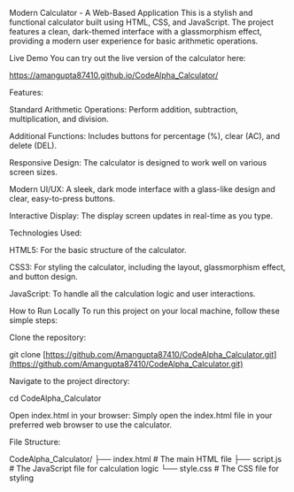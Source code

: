 Modern Calculator - A Web-Based Application
This is a stylish and functional calculator built using HTML, CSS, and JavaScript. The project features a clean, dark-themed interface with a glassmorphism effect, providing a modern user experience for basic arithmetic operations.


Live Demo
You can try out the live version of the calculator here:


https://amangupta87410.github.io/CodeAlpha_Calculator/


Features:


Standard Arithmetic Operations: Perform addition, subtraction, multiplication, and division.

Additional Functions: Includes buttons for percentage (%), clear (AC), and delete (DEL).

Responsive Design: The calculator is designed to work well on various screen sizes.

Modern UI/UX: A sleek, dark mode interface with a glass-like design and clear, easy-to-press buttons.

Interactive Display: The display screen updates in real-time as you type.



Technologies Used:


HTML5: For the basic structure of the calculator.

CSS3: For styling the calculator, including the layout, glassmorphism effect, and button design.

JavaScript: To handle all the calculation logic and user interactions.



How to Run Locally
To run this project on your local machine, follow these simple steps:



Clone the repository:

git clone [https://github.com/Amangupta87410/CodeAlpha_Calculator.git](https://github.com/Amangupta87410/CodeAlpha_Calculator.git)

Navigate to the project directory:

cd CodeAlpha_Calculator


Open index.html in your browser:
Simply open the index.html file in your preferred web browser to use the calculator.

File Structure:


CodeAlpha_Calculator/
├── index.html          # The main HTML file
├── script.js           # The JavaScript file for calculation logic
└── style.css           # The CSS file for styling
